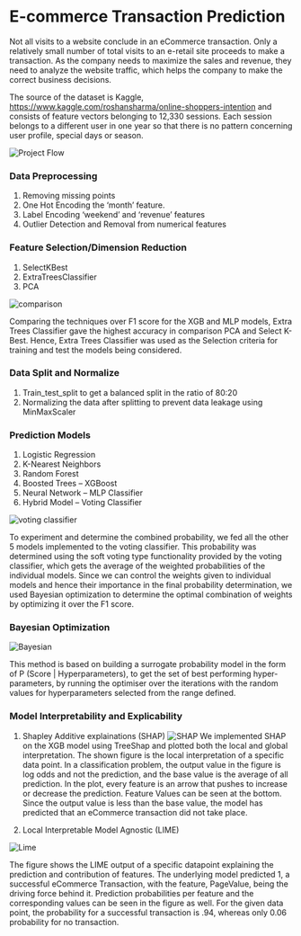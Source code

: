 E-commerce Transaction Prediction
======
Not all visits to a website conclude in an eCommerce transaction. Only a relatively small number of total visits to an e-retail site proceeds to make a transaction. As the company needs to maximize the sales and revenue, they need to analyze the website traffic, which helps the company to make the correct business decisions. 

The source of the dataset is Kaggle, https://www.kaggle.com/roshansharma/online-shoppers-intention and consists of feature vectors belonging to 12,330 sessions. Each session belongs to a different user in one year so that there is no pattern concerning user profile, special days or season.

![Project Flow](https://user-images.githubusercontent.com/55213734/81354860-aa046700-909a-11ea-805e-0619132ebbb6.PNG)


###	Data Preprocessing
1.	Removing missing points
1.	One Hot Encoding the ‘month’ feature.
1.	Label Encoding ‘weekend’ and ‘revenue’ features
1.	Outlier Detection and Removal from numerical features

### Feature Selection/Dimension Reduction
1.	SelectKBest
1.	ExtraTreesClassifier
1.	PCA

![comparison](https://user-images.githubusercontent.com/55213734/81353435-0e252c00-9097-11ea-80e2-07c369bea0dd.png)

Comparing the techniques over F1 score for the XGB and MLP models, Extra Trees Classifier gave the highest accuracy in comparison PCA and Select K-Best. Hence, Extra Trees Classifier was used as the Selection criteria for training and test the models being considered. 

###	Data Split and Normalize
1.	Train_test_split to get a balanced split in the ratio of 80:20
1.	Normalizing the data after splitting to prevent data leakage using MinMaxScaler

###	Prediction Models
1.	Logistic Regression
1.	K-Nearest Neighbors
1.	Random Forest
1.	Boosted Trees – XGBoost
1.	Neural Network – MLP Classifier
1.	Hybrid Model – Voting Classifier
 
![voting classifier](https://user-images.githubusercontent.com/55213734/81353511-4462ab80-9097-11ea-93b5-dcffce3102c5.png)

To experiment and determine the combined probability, we fed all the other 5 models implemented to the voting classifier. This probability was determined using the soft voting type functionality provided by the voting classifier, which gets the average of the weighted probabilities of the individual models. Since we can control the weights given to individual models and hence their importance in the final probability determination, we used Bayesian optimization to determine the optimal combination of weights by optimizing it over the F1 score.

### Bayesian Optimization
 
![Bayesian](https://user-images.githubusercontent.com/55213734/81353581-6c520f00-9097-11ea-9c09-fc3bb23a62b6.png)

This method is based on building a surrogate probability model in the form of P (Score | Hyperparameters), to get the set of best performing hyper-parameters, by running the optimiser over the iterations with the random values for hyperparameters selected from the range defined.


### Model Interpretability and Explicability
1.	Shapley Additive explainations (SHAP) 
![SHAP](https://user-images.githubusercontent.com/55213734/81353609-7ffd7580-9097-11ea-9c99-2dccbb2234e6.png)
We implemented SHAP on the XGB model using TreeShap and plotted both the local and global interpretation. The shown figure is the local interpretation of a specific data point. In a classification problem, the output value in the figure is log odds and not the prediction, and the base value is the average of all prediction. In the plot, every feature is an arrow that pushes to increase or decrease the prediction.  Feature Values can be seen at the bottom. Since the output value is less than the base value, the model has predicted that an eCommerce transaction did not take place.

1.	Local Interpretable Model Agnostic (LIME) 

![Lime](https://user-images.githubusercontent.com/55213734/81353905-4aa55780-9098-11ea-9d86-d04ad0a4e482.PNG)

The figure shows the LIME output of a specific datapoint explaining the prediction and contribution of features. The underlying model predicted 1, a successful eCommerce Transaction, with the feature, PageValue, being the driving force behind it. Prediction probabilities per feature and the corresponding values can be seen in the figure as well. For the given data point, the probability for a successful transaction is .94, whereas only 0.06 probability for no transaction.
